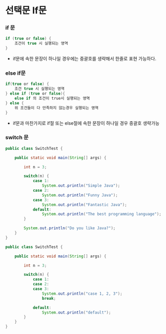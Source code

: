 # 선택문 If문

### if 문

```java
if (true or false) {
	조건이 true 시 실행되는 영역
}
```

-   if문에 속한 문장이 하나일 경우에는 중괄호를 생략해서 한줄로 표현 가능하다.

### else if문

```java
if(true or false) {
	조건 true 시 실행되는 영역
} else if (true or false){
	else if 의 조건이 true시 실행되는 영역
} else {
	위 조건들이 다 만족하지 않는경우 실행되는 영역
}
```

-   if문과 마찬가지로 if절 또는 else절에 속한 문장이 하나일 경우 중괄호 생략가능

### switch 문

```java
public class SwitchTest {

    public static void main(String[] args) {

        int n = 3;

        switch(n) {
            case 1:
                System.out.println("Simple Java");
            case 2:
                System.out.println("Funny Java");
            case 3:
                System.out.println("Fantastic Java");
            default:
                System.out.println("The best programming language");
        }

        System.out.println("Do you like Java?");
    }
}
```

```java
public class SwitchTest {

    public static void main(String[] args) {

        int n = 3;

        switch(n) {
            case 1:
            case 2:
            case 3:
                System.out.println("case 1, 2, 3");
                break;

            default:
                System.out.println("default");
        }
    }
}
```
